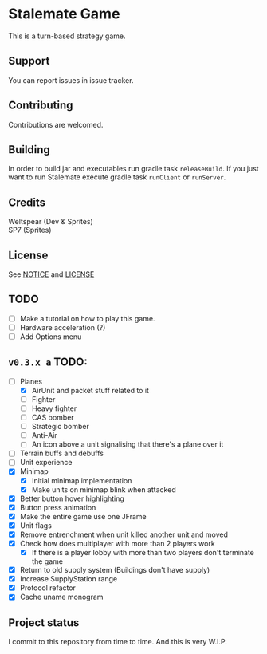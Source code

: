 # Stalemate Game
This is a turn-based strategy game.

## Support
You can report issues in issue tracker.

## Contributing
Contributions are welcomed.

## Building
In order to build jar and executables run gradle task `releaseBuild`. If you just want to run Stalemate execute gradle 
task `runClient` or `runServer`. 

## Credits
Weltspear (Dev & Sprites)\
SP7 (Sprites)

## License
See [NOTICE](NOTICE.md) and [LICENSE](LICENSE)

## TODO
- [ ] Make a tutorial on how to play this game.
- [ ] Hardware acceleration (?)
- [ ] Add Options menu
## `v0.3.x a` TODO:
- [ ] Planes
  - [x] AirUnit and packet stuff related to it
  - [ ] Fighter
  - [ ] Heavy fighter
  - [ ] CAS bomber
  - [ ] Strategic bomber
  - [ ] Anti-Air
  - [ ] An icon above a unit signalising that there's a plane over it
- [ ] Terrain buffs and debuffs
- [ ] Unit experience
- [x] Minimap
  - [x] Initial minimap implementation
  - [x] Make units on minimap blink when attacked
- [X] Better button hover highlighting
- [X] Button press animation
- [X] Make the entire game use one JFrame
- [x] Unit flags
- [X] Remove entrenchment when unit killed another unit and moved
- [X] Check how does multiplayer with more than 2 players work
  - [X] If there is a player lobby with more than two players don't terminate the game
- [X] Return to old supply system (Buildings don't have supply)
- [X] Increase SupplyStation range
- [x] Protocol refactor
- [x] Cache uname monogram

## Project status
I commit to this repository from time to time. And this is very W.I.P.

